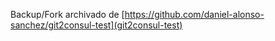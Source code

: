 Backup/Fork archivado de
[https://github.com/daniel-alonso-sanchez/git2consul-test](git2consul-test)